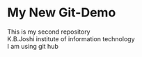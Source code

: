 # My New Git-Demo
This is my second repository
<br> 
K.B.Joshi institute of information technology
<br> 
I am using git hub
